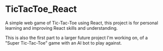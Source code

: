 # TicTacToe_React
A simple web game of Tic-Tac-Toe using React, this project is for personal learning and improving React skills and understanding.

This is also the first part to a larger future project I'm working on, of a "Super Tic-Tac-Toe" game with an AI bot to play against.


